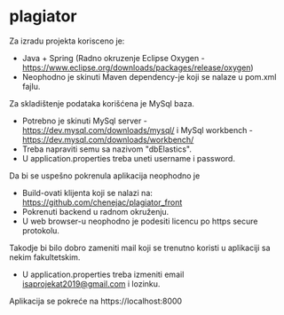 # plagiator

Za izradu projekta korisceno je:
- Java + Spring (Radno okruzenje Eclipse Oxygen - https://www.eclipse.org/downloads/packages/release/oxygen)
- Neophodno je skinuti Maven dependency-je koji se nalaze u pom.xml fajlu.

Za skladištenje podataka korišćena je MySql baza.
- Potrebno je skinuti MySql server - https://dev.mysql.com/downloads/mysql/ i MySql workbench - https://dev.mysql.com/downloads/workbench/
- Treba napraviti semu sa nazivom "dbElastics".
- U application.properties treba uneti username i password.

Da bi se uspešno pokrenula aplikacija neophodno je 
- Build-ovati klijenta koji se nalazi na: https://github.com/chenejac/plagiator_front
- Pokrenuti backend u radnom okruženju.
- U web browser-u neophodno je podesiti licencu po https secure protokolu.

Takodje bi bilo dobro zameniti mail koji se trenutno koristi u aplikaciji sa nekim fakultetskim.
- U application.properties treba izmeniti email isaprojekat2019@gmail.com i lozinku.

Aplikacija se pokreće na https://localhost:8000
